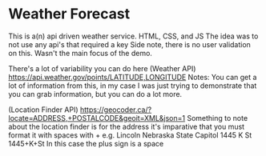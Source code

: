 # Weather Forecast
This is a(n) api driven weather service. HTML, CSS, and JS
The idea was to not use any api's that required a key
Side note, there is no user validation on this. Wasn't the main focus of the demo.

There's a lot of variability you can do here
(Weather API)
https://api.weather.gov/points/LATITUDE,LONGITUDE
Notes: You can get a lot of information from this, in my case I was just trying to demonstrate that you can grab information, but you can do a lot more.

(Location Finder API)
https://geocoder.ca/?locate=ADDRESS,+POSTALCODE&geoit=XML&json=1 
Something to note about the location finder is for the address it's imparative that you must format it with spaces with +
e.g.
Lincoln Nebraska State Capitol
1445 K St
1445+K+St
In this case the plus sign is a space
